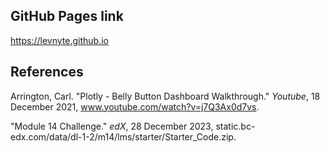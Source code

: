 ## GitHub Pages link
https://levnyte.github.io

## References

Arrington, Carl. "Plotly - Belly Button Dashboard Walkthrough." _Youtube_, 18 December 2021, www.youtube.com/watch?v=j7Q3Ax0d7vs.

"Module 14 Challenge." _edX_, 28 December 2023, static.bc-edx.com/data/dl-1-2/m14/lms/starter/Starter_Code.zip.
